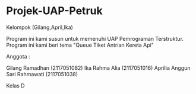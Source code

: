 # Projek-UAP-Petruk
Kelompok (Gilang,April,Ika)

Program ini kami susun untuk memenuhi UAP Pemrograman Terstruktur. Program ini kami beri tema "Queue Tiket Antrian Kereta Api"

Anggota :

Gilang Ramadhan (2117051082)
Ika Rahma Alia (2117051016)
Aprilia Anggun Sari Rahmawati (2117051038)

Kelas D
